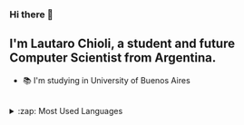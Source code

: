 ### Hi there 👋

## I'm Lautaro Chioli, a student and future Computer Scientist from Argentina.

- :books: I'm studying in University of Buenos Aires

<br>




<details>

<summary>:zap: Most Used Languages</summary>

[![Top Langs](https://github-readme-stats.vercel.app/api/top-langs/?username=LautaroChioli&exclude_repo=LautaroChioli.github.io&theme=onedark)](https://github.com/anuraghazra/github-readme-stats)

</details>
